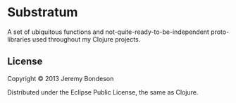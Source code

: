 # Substratum

A set of ubiquitous functions and not-quite-ready-to-be-independent
proto-libraries used throughout my Clojure projects.

## License

Copyright © 2013 Jeremy Bondeson

Distributed under the Eclipse Public License, the same as Clojure.
